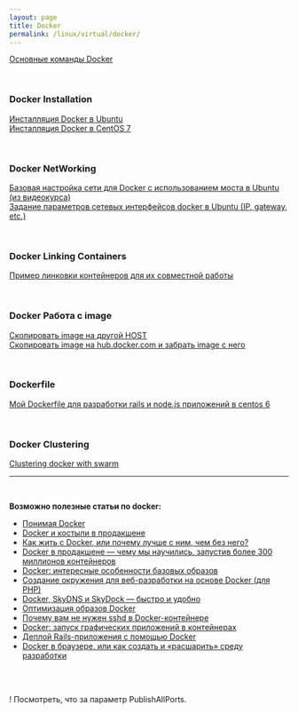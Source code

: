 ```yaml
---
layout: page
title: Docker
permalink: /linux/virtual/docker/
---
```



[Основные команды Docker](/linux/virtual/docker/basics/basic-commands/)  


<br/>

### Docker Installation


[Инсталляция Docker в Ubuntu](/linux/virtual/docker/basics/installing-docker-on-ubuntu/)  
[Инсталляция Docker в CentOS 7](/linux/virtual/docker/basics/installing-docker-on-centos/)  



<br/>

### Docker NetWorking

[Базовая настройка сети для Docker с использованием моста в Ubuntu (из видеокурса)](/linux/virtual/docker/networking/ubuntu-bridge/)  
[Задание параметров сетевых интерфейсов docker в Ubuntu (IP, gateway, etc.)](/linux/virtual/docker/networking/ubuntu-bridge/bridge-my-version/)  


<br/>

### Docker Linking Containers

[Пример линковки контейнеров для их совместной работы](/linux/virtual/docker/linking-containers/)  



<br/>

### Docker Работа с image

[Скопировать image на другой HOST](/linux/virtual/docker/basics/copying-images-to-other-hosts/)  
[Скопировать image на hub.docker.com и забрать image с него](/linux/virtual/docker/basics/push-and-pull-docker-image-to-hub/)  

<br/>

### Dockerfile

[Мой Dockerfile для разработки rails и node.js приложений в centos 6](/linux/virtual/docker/dockerfile/)  

<br/>

### Docker Clustering

[Clustering docker with swarm](/linux/virtual/docker/clustering/ubuntu/)  

___

<br/>

**Возможно полезные статьи по docker:**


<ul>

<li><a href="http://habrahabr.ru/post/253877/">Понимая Docker</a></li>
<li><a href="http://habrahabr.ru/post/253999/">Docker и костыли в продакшене</a></li>
<li><a href="http://habrahabr.ru/post/250469/">Как жить с Docker, или почему лучше с ним, чем без него?</a></li>
<li><a href="http://habrahabr.ru/post/247969/">Docker в продакшене — чему мы научились, запустив более 300 миллионов контейнеров</a></li>
<li><a href="http://habrahabr.ru/post/247903/">Docker: интересные особенности базовых образов</a></li>


<li><a href="http://habrahabr.ru/post/247547/">Создание окружения для веб-разработки на основе Docker (для PHP)</a></li>
<li><a href="http://habrahabr.ru/post/246933/">Docker, SkyDNS и SkyDock — быстро и удобно</a></li>
<li><a href="http://habrahabr.ru/post/234829/">Оптимизация образов Docker</a></li>
<li><a href="http://habrahabr.ru/company/infopulse/blog/237737/">Почему вам не нужен sshd в Docker-контейнере</a></li>
<li><a href="http://habrahabr.ru/post/240509/">Docker: запуск графических приложений в контейнерах</a></li>
<li><a href="http://habrahabr.ru/post/238069/">Деплой Rails-приложения с помощью Docker</a></li>
<li><a href="http://habrahabr.ru/post/243953/">Docker в браузере, или как создать и «расшарить» среду разработки</a></li>
</ul>


<br/><br/>

! Посмотреть, что за параметр PublishAllPorts.  
